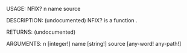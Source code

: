 USAGE:
     NFIX? n name source 

DESCRIPTION:
     (undocumented)
     NFIX? is a function .

RETURNS:
    (undocumented)

ARGUMENTS:
    n [integer!]
    name [string!]
    source [any-word! any-path!]
